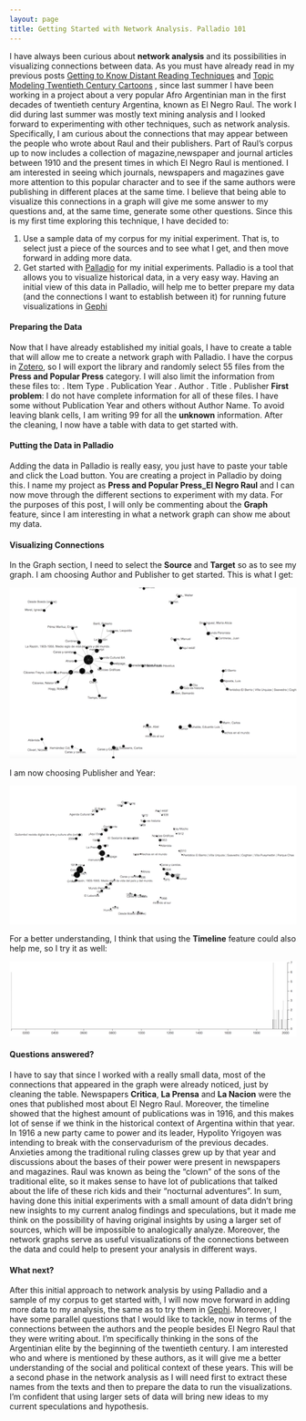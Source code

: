 ```yaml
---
layout: page
title: Getting Started with Network Analysis. Palladio 101
---
```

I have always been curious about **network analysis** and its possibilities in visualizing connections between data. As you must have already read in my previous posts <a href="/blogposts/Text-Mining.html" target="_blank">Getting to Know Distant Reading Techniques</a> and <a href="/blogposts/Topic-Modeling.html" target="_blank">Topic Modeling Twentieth Century Cartoons</a> , since last summer I have been working in a project about a very popular Afro Argentinian man in the first decades of twentieth century Argentina, known as El Negro Raul. The work I did during last summer was mostly text mining analysis and I looked forward to experimenting with other techniques, such as network analysis. Specifically, I am curious about the connections that may appear between the people who wrote about Raul and their publishers. Part of Raul’s corpus up to now includes a collection of magazine,newspaper and journal articles between 1910 and the present times in which El Negro Raul is mentioned. I am interested in seeing which journals, newspapers and magazines gave more attention to this popular character and to see if the same authors were publishing in different places at the same time. I believe that being able to visualize this connections in a graph will give me some answer to my questions and, at the same time, generate some other questions. Since this is my first time exploring this technique, I have decided to:
1. Use a sample data of my corpus for my initial experiment. That is, to select just a piece of the sources and to see what I get, and then move forward in adding more data.
2. Get started with [Palladio](http://hdlab.stanford.edu/palladio/) for my initial experiments. Palladio is a tool that allows you to visualize historical data, in a very easy way. Having an initial view of this data in Palladio, will help me to better prepare my data (and the connections I want to establish between it) for running future visualizations in [Gephi](https://gephi.org/)

#### Preparing the Data  

Now that I have already established my initial goals, I have to create a table that will allow me to create a network graph with Palladio. I have the corpus in [Zotero](https://www.zotero.org/), so I will export the library and  randomly select 55 files from the **Press and Popular Press** category. I will also limit the information from these files to:
. Item Type
. Publication Year
. Author
. Title
. Publisher
**First problem**: I do not have complete information for all of these files. I have some without Publication Year and others without Author Name. To avoid leaving blank cells, I am writing 99 for all the  **unknown** information.
After the cleaning, I now have a table with data to get started with.

#### Putting the Data in Palladio

Adding the data in Palladio is really easy, you just have to paste your table  and click the Load button. You are creating a project in Palladio by doing this.
I name my project as **Press and Popular Press_El Negro Raul** and I can now move through the different sections to experiment with my data. For the purposes of this post, I will only be commenting about the **Graph** feature, since I am interesting in what a network graph can show me about my data.

#### Visualizing Connections

In the Graph section, I need to select the **Source** and **Target** so as to see my graph. I am choosing Author and Publisher to get started. This is what I get:

<img src="/images/Author-Publisher-Palladio.png">

I am now choosing Publisher and Year:

<img src="/images/Publisher-Year-Palladio.png">

For a better understanding, I think that using the **Timeline** feature could also help me, so I try it as well:

<img src="/images/Publisher-Year-Timeline-Palladio.png">

#### Questions answered?

I have to say that since I worked with a really small data, most of the connections that appeared in the graph were already noticed, just by cleaning the table. Newspapers **Critica**, **La Prensa** and **La Nacion** were the ones that published most about El Negro Raul. Moreover, the timeline showed that the highest amount of publications was in 1916, and this makes lot of sense if we think in the historical context of Argentina within that year. In 1916 a new party came to power and its leader, Hypolito Yrigoyen was intending to break with the conservadurism of the previous decades. Anxieties among the traditional ruling classes grew up by that year and discussions about the bases of their power were present in newspapers and magazines. Raul was known as being the “clown” of the sons of the traditional elite, so it makes sense to have lot of publications that talked about the life of these rich kids and their “nocturnal adventures”.
In sum, having done this initial experiments with a small amount of data didn’t bring new insights to my current analog findings and speculations, but it made me think on the possibility of having original insights by using a larger set of sources, which will be impossible to analogically analyze. Moreover, the network graphs serve as useful visualizations of the connections between the data and could help to present your analysis in different ways.

#### What next?

After this initial approach to network analysis by using Palladio and a sample of my corpus to get started with, I will now move forward in adding more data to my analysis, the same as to try them in [Gephi](https://gephi.org/). Moreover, I have some parallel questions that I would like to tackle, now in terms of the connections between the authors and the people besides El Negro Raul that they were writing about. I’m specifically thinking in the sons of the Argentinian elite by the beginning of the twentieth century. I am interested who and where is mentioned by these authors, as it will give me a better understanding of the social and political context of these years. This will be a second phase in the network analysis as I will need first to extract these names from the texts and then to prepare the data to run the visualizations. I’m confident that using larger sets of data will bring new ideas to my current speculations and hypothesis.
